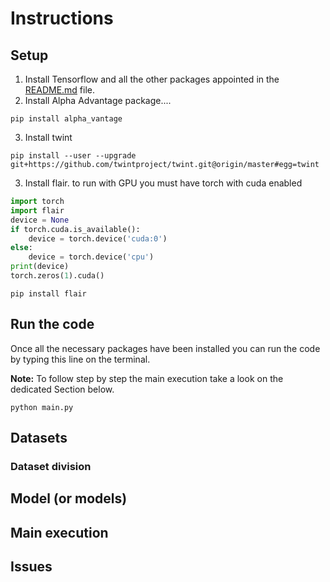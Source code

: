 # Instructions

## Setup

1. Install Tensorflow and all the other packages appointed in the [README.md](https://github.com/EdoardoGruppi/AMLS_assignment20_21/blob/main/README.md) file.
2. Install Alpha Advantage package....
```
pip install alpha_vantage
```
3. Install twint
```
pip install --user --upgrade git+https://github.com/twintproject/twint.git@origin/master#egg=twint
```
3. Install flair. to run with GPU you must have torch with cuda enabled
```python 
import torch
import flair
device = None
if torch.cuda.is_available():
    device = torch.device('cuda:0')
else:
    device = torch.device('cpu')
print(device)
torch.zeros(1).cuda()
```
```
pip install flair
```
## Run the code

Once all the necessary packages have been installed you can run the code by typing this line on the terminal.

**Note:** To follow step by step the main execution take a look on the dedicated Section below.

```
python main.py
```

## Datasets

### Dataset division

## Model (or models)

## Main execution

## Issues
